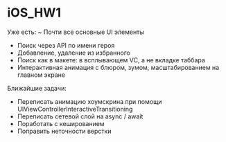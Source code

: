 # iOS_HW1

Уже есть: 
~ Почти все основные UI элементы
* Поиск через API по имени героя
* Добавление, удаление из избранного
* Поиск как в макете: в всплывающем VC, а не вкладке таббара
* Интерактивная анимация с блюром, зумом, масштабированием на главном экране

Ближайшие задачи:
* Переписать анимацию хоумскрина при помощи UIViewControllerInteractiveTransitioning
* Переписать сетевой слой на async / await
* Поработать с кешированием
* Поправить неточности верстки
